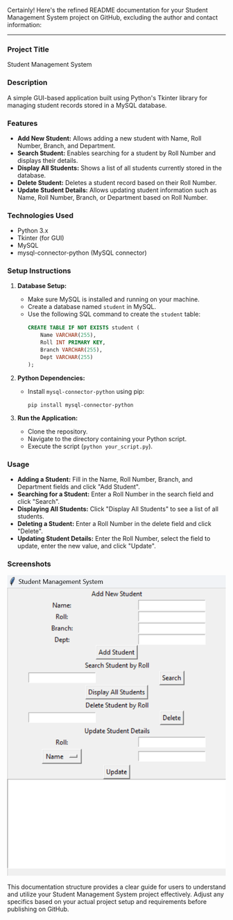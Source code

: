 Certainly! Here's the refined README documentation for your Student Management System project on GitHub, excluding the author and contact information:

---

### Project Title

Student Management System

### Description

A simple GUI-based application built using Python's Tkinter library for managing student records stored in a MySQL database.

### Features

- **Add New Student:** Allows adding a new student with Name, Roll Number, Branch, and Department.
- **Search Student:** Enables searching for a student by Roll Number and displays their details.
- **Display All Students:** Shows a list of all students currently stored in the database.
- **Delete Student:** Deletes a student record based on their Roll Number.
- **Update Student Details:** Allows updating student information such as Name, Roll Number, Branch, or Department based on Roll Number.

### Technologies Used

- Python 3.x
- Tkinter (for GUI)
- MySQL
- mysql-connector-python (MySQL connector)

### Setup Instructions

1. **Database Setup:**
   - Make sure MySQL is installed and running on your machine.
   - Create a database named `student` in MySQL.
   - Use the following SQL command to create the `student` table:
     ```sql
     CREATE TABLE IF NOT EXISTS student (
         Name VARCHAR(255),
         Roll INT PRIMARY KEY,
         Branch VARCHAR(255),
         Dept VARCHAR(255)
     );
     ```

2. **Python Dependencies:**
   - Install `mysql-connector-python` using pip:
     ```
     pip install mysql-connector-python
     ```

3. **Run the Application:**
   - Clone the repository.
   - Navigate to the directory containing your Python script.
   - Execute the script (`python your_script.py`).

### Usage

- **Adding a Student:** Fill in the Name, Roll Number, Branch, and Department fields and click "Add Student".
- **Searching for a Student:** Enter a Roll Number in the search field and click "Search".
- **Displaying All Students:** Click "Display All Students" to see a list of all students.
- **Deleting a Student:** Enter a Roll Number in the delete field and click "Delete".
- **Updating Student Details:** Enter the Roll Number, select the field to update, enter the new value, and click "Update".

### Screenshots
![Add Student Screenshot](student.png)


This documentation structure provides a clear guide for users to understand and utilize your Student Management System project effectively. Adjust any specifics based on your actual project setup and requirements before publishing on GitHub.
